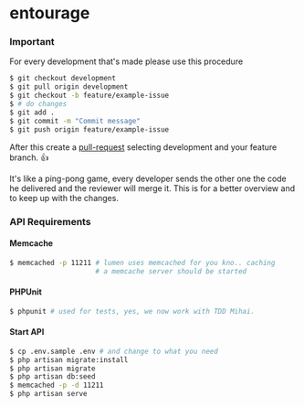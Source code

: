 entourage
=========

### Important

For every development that's made please use this procedure
```bash
$ git checkout development
$ git pull origin development
$ git checkout -b feature/example-issue
$ # do changes
$ git add .
$ git commit -m "Commit message"
$ git push origin feature/example-issue
```
After this create a [pull-request](https://github.com/sarbull/entourage/compare) selecting development and your feature branch. :+1:

It's like a ping-pong game, every developer sends the other one the code he delivered and the reviewer will merge it. This is for a better overview and to keep up with the changes.

### API Requirements
#### Memcache
```bash
$ memcached -p 11211 # lumen uses memcached for you kno.. caching
                     # a memcache server should be started
```
#### PHPUnit
```bash
$ phpunit # used for tests, yes, we now work with TDD Mihai.
```

#### Start API
```bash
$ cp .env.sample .env # and change to what you need
$ php artisan migrate:install
$ php artisan migrate
$ php artisan db:seed
$ memcached -p -d 11211
$ php artisan serve
```
